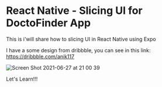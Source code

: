 # React Native - Slicing UI for DoctoFinder App

This is i'will share how to slicing UI in React Native using Expo

I have a some design from dribbble, you can see in this link: https://dribbble.com/anik117

![Screen Shot 2021-06-27 at 21 00 39](https://user-images.githubusercontent.com/24821707/123547441-ffae3e00-d78a-11eb-994b-b3e55a570cc8.png)

Let's Learn!!!
